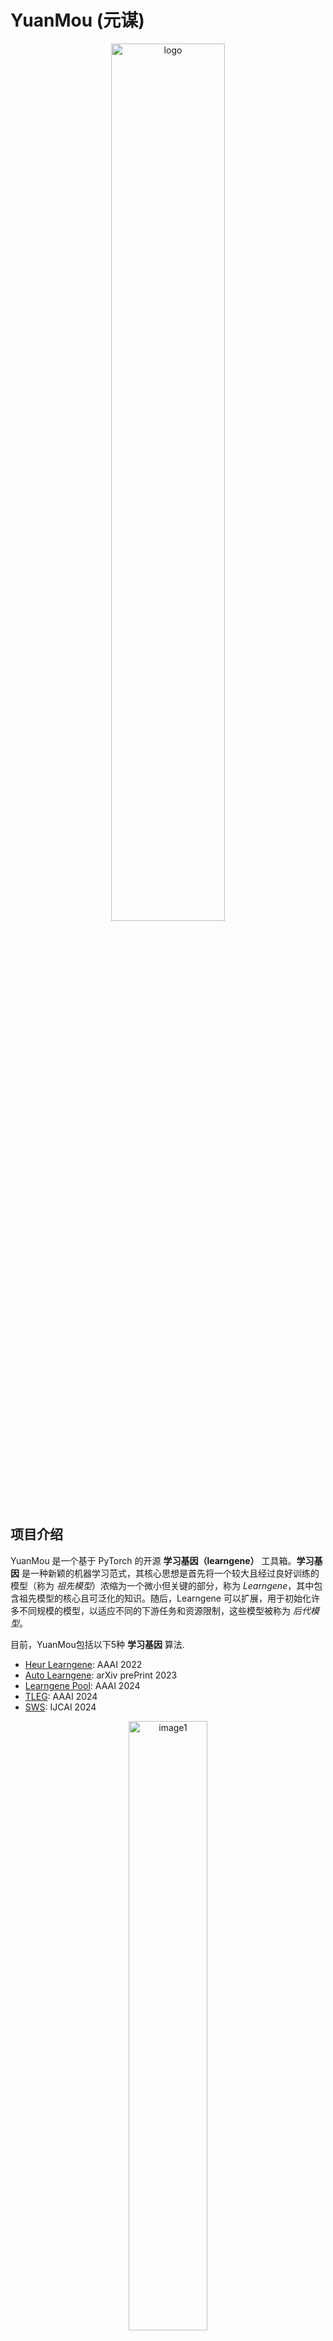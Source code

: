# YuanMou (元谋)

<p align="center">
  <img src="./sources/logo.jpg" alt="logo" width="60%"/>
</p>



## 项目介绍

YuanMou 是一个基于 PyTorch 的开源 **学习基因（learngene）** 工具箱。**学习基因** 是一种新颖的机器学习范式，其核心思想是首先将一个较大且经过良好训练的模型（称为 *祖先模型*）浓缩为一个微小但关键的部分，称为 *Learngene*，其中包含祖先模型的核心且可泛化的知识。随后，Learngene 可以扩展，用于初始化许多不同规模的模型，以适应不同的下游任务和资源限制，这些模型被称为 *后代模型*。

目前，YuanMou包括以下5种 **学习基因** 算法.

+ [Heur Learngene]( https://arxiv.org/abs/2106.06788): AAAI 2022
+ [Auto Learngene](https://arxiv.org/abs/2305.02279): arXiv prePrint 2023
+ [Learngene Pool](https://arxiv.org/abs/2312.05743): AAAI 2024
+ [TLEG](https://arxiv.org/abs/2312.05614): AAAI 2024
+ [SWS](https://arxiv.org/abs/2404.16897): IJCAI 2024

<p align="center">
  <img src="./sources/fig1.png" alt="image1" width="50%"/>
</p>


## 项目优势

我们分别在当前广为人知的大型语言模型 [**Llama2-7B**](https://ai.meta.com/llama/) 上应用了Heur Learngene 和Auto Learngene, 并以原始的 [LoRa](https://arxiv.org/abs/2106.09685) 作为基线, 展示了 **学习基因** 具有以下优势：

+ ### 更好的模型表现

  通过采用Heur Learngene 和Auto Learngene，在大型语言模型上进行相同数量的训练轮次微调，可以带来性能提升。

<p align="center">
  <img src="./sources/fig2.jpg" alt="image2" width="40%"/>
</p>




+ ### 更快的收敛速度

 通过采用Heur Learngene 和Auto Learngene，大型语言模型收敛所需的训练轮次分别减少了 **30%** 和 **40%** 。.

<p align="center">
  <img src="./sources/fig3.jpg" alt="image3" width="40%"/>
</p>




+ ### 更少的GPU时间

 通过使用 Heur Learngene 和 Auto Learngene，对大型语言模型进行微调所需的 GPU 时间分别减少了 30% 和 40%，从而降低了资源成本。

<p align="center">
  <img src="./sources/fig4.jpg" alt="image4" width="40%"/>
</p>




+ ### 更少的训练样本

  通过使用 Heur Learngene 和 Auto Learngene，对大型语言模型进行微调所需的训练数据量分别仅为 60% 和 50%，从而进一步降低了资源成本。

<p align="center">
  <img src="./sources/fig5.jpg" alt="image5" width="40%"/>
</p>



## 开始训练！

以下提供一个在Llama2-7B上使Learngene Pool的样例，更多样例模板可参考 [examples](https://github.com/ZhenuYang/Yuanmou/tree/main/examples)

### 克隆项目

运行以下指令以克隆YuanMou项目并进入项目文件夹
```
git clone https://github.com/Learngene-YuanMou/YuanMou.git
cd YuanMou
```



### 配置环境

创建虚拟环境并安装项目所需要的第三方基础库
```
conda create -n YuanMou python=3.8
conda activate YuanMou
pip install -r requirements.txt
```


### 准备数据集

| 数据集        | 种类数      | 图像总数   | 链接                                                         |
| ------------- | ---------- | ---------- | ------------------------------------------------------------ |
| CIFAR-100     | 100        | 50,000     | https://www.cs.toronto.edu/~kriz/cifar-100-python.tar.gz     |
| Mini-ImageNet | 100        | 60,000     | https://github.com/twitter-research/meta-learning-lstm/tree/master/data/miniImagenet |
| ImageNet-1K   | 1000       | 14,197,122 | https://image-net.org/download.php                           |



#### 下载数据集

您可以从上方的链接或 Paddle 链接将数据集下载到数据目录中。这里我们以 CIFAR-100 为例。

```python
cd utils/datasets
wget https://www.cs.toronto.edu/~kriz/cifar-100-python.tar.gz
```



### 项目使用

您可以运行以下命令行代码以使用您需要的learngene method。

```python
python main.py \
    --method 'learngene-pool'
    --base_model 'decapoda-research/llama-7b-hf' \
    --data_path 'datasets/CIFAR-100' \
    --output_dir './Yuanmou' \
```

或者若您需按个人需求调整相关参数，以下是全部可调整的命令行参数

```python
python main.py \
    --method 'learngene-pool'
    --used_auxmodel 'conf-aux-base9'
    --base_model 'decapoda-research/llama-7b-hf' \
    --data_path 'yahma/alpaca-cleaned' \
    --output_dir './Yuanmou' \
    --batch_size 128 \
    --micro_batch_size 4 \
    --num_epochs 3 \
    --learning_rate 1e-4 \
    --cutoff_len 512 \
    --val_set_size 2000 \
    --num_heads 3 \
    --head_dim 64 \
    --num_blocks 12 \
    --throughput false \
    --train_on_inputs \
    --group_by_length
```

#### 提取学习基因

If we want to build the learngene pool with 18 instances, execute the following commands.

The learnegene extracted from the following line of code is deit_base9_patch16_224:

```python
cd learngene_methods/learngene_pool
python distill.py --config configs/conf_aux_base9.yaml
```

The default parameters of the experiment are shown in `configs/conf_aux_base9.yaml`. 

The learnegene extracted from the following line of code is deit_tiny9_patch16_224:

```python
cd learngene_methods/learngene_pool
python distill.py --config configs/conf_aux_tiny9.yaml
```

The default parameters of the experiment are shown in `configs/conf_aux_tiny9.yaml`. 



#### Build the learngene pool

In this section, we can construct the learngene pool from the extracted learngenes.

```python
cd learngene_methods/learngene_pool
python main.py --config configs/conf_build.yaml
```

The default parameters of the experiment are shown in `configs/conf_build.yaml`.



#### Initialize with learngene and test

In this section, we use learngene to initialize the descendant network and test the performence.

```python
cd learngene_methods/learngene_pool
python main.py --config configs/conf_ini.yaml
```

The default parameters of the experiment are shown in `configs/conf_ini.yaml`.

To build learngene pool and descendant models of different sizes, you only need to modify some hyper-parameters.



## License

This project is released under the [MIT license](https://github.com/Learngene-YuanMou/YuanMou/blob/master/LICENSE).



## Citations

If you use this toolbox in your research, please cite these papers.

<a name="HeurLearngene"></a>

```bibtex
@inproceedings{wang2021learngene,
   title={Learngene: From Open-World to Your Learning Task}, 
    author={Wang, Qiufeng and Geng, Xin and Lin, Shuxia and Xia, Shiyu and Qi, Lei and Xu, Ning},
   booktitle={AAAI}
   year={2022}
}
```

<a name="AutoLearngene"></a>

```bibtex
@misc{wang2023learngene,
      title={Learngene: Inheriting Condensed Knowledge from the Ancestry Model to Descendant Models}, 
     author={Qiufeng Wang and Xu Yang and Shuxia Lin and Jing Wang and Xin Geng},
     year={2023},
     eprint={2305.02279},
     archivePrefix={arXiv},
     primaryClass={cs.LG}
}
```

<a name="LearngenePool"></a>

```bibtex
@inproceedings{shi2024learngenepool,
  title={Building Variable-sized Models via Learngene Pool},
  author={Shi, Boyu and Xia, Shiyu and Yang, Xu and Chen, Haokun and Kou, Zhiqiang and Geng, Xin},
  booktitle={AAAI},
  year={2024}
}
```

<a name="TLEG"></a>

``` bibtex
@inproceedings{xia2024tleg,
  title={Transformer as Linear Expansion of Learngene},
  author={Xia, Shiyu and Zhang, Miaosen and Xu, Yang and Chen, Ruiming and Chen, Haokun and Xin, Geng},
  booktitle={AAAI},
  year={2024}
}
```



## Contacts

If you have any questions about our work, please do not hesitate to contact us by emails.

Wenxuan Zhu: zhuwx@seu.edu.cn

Yuankun Zu: zyk0418@seu.edu.cn



## Acknowledgements

Our project references the codes in the following repos.

+ [Heur Learngene](https://github.com/BruceQFWang/learngene)
+ [Deit](https://github.com/facebookresearch/deit)
